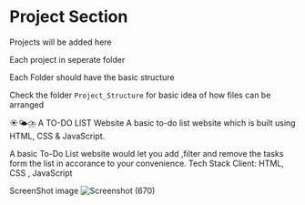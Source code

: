 # Project Section

Projects will be added here

Each project in seperate folder

Each Folder should have the basic structure

Check the folder `Project_Structure` for basic idea of how files can be arranged 


☀️🌤⛈ A TO-DO LIST Website
A basic to-do list website which is built using HTML, CSS & JavaScript.

A basic To-Do List website would let you add ,filter and remove the tasks form the list in accorance to your convenience.
Tech Stack
Client: HTML, CSS , JavaScript

ScreenShot
image
![Screenshot (670)](https://user-images.githubusercontent.com/80565044/127144801-f588da66-eb22-4771-9eec-9b63fc2e4412.png)


